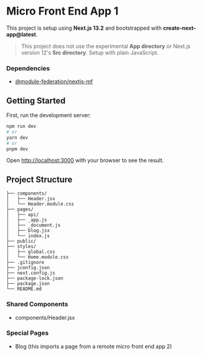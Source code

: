 # Micro Front End App 1
This project is setup using **Next.js 13.2** and bootstrapped with **create-next-app@latest**.

> This project does not use the experimental **App directory** or Next.js version 12's **Src directory**. Setup with plain JavaScript.

### Dependencies
- [@module-federation/nextjs-mf](https://www.npmjs.com/package/@module-federation/nextjs-mf)

## Getting Started

First, run the development server:

```bash
npm run dev
# or
yarn dev
# or
pnpm dev
```

Open [http://localhost:3000](http://localhost:3000) with your browser to see the result.

## Project Structure
```
├── components/
│   ├── Header.jsx
│   └── Header.module.css
├── pages/
│   ├── api/
│   ├── _app.js
│   ├── _document.js
│   ├── blog.jsx
│   └── index.js
├── public/
├── styles/
│   ├── global.css
│   └── Home.module.css
├── .gitignore
├── jconfig.json
├── next.config.js
├── package-lock.json
├── package.json
└── README.md
```
### Shared Components
- components/Header.jsx

### Special Pages
- Blog (this imports a page from a remote micro front end app 2)